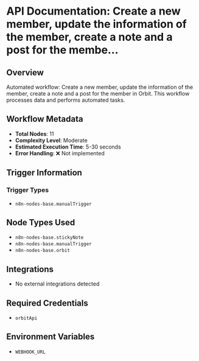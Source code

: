 # API Documentation: Create a new member, update the information of the member, create a note and a post for the membe...

## Overview
Automated workflow: Create a new member, update the information of the member, create a note and a post for the member in Orbit. This workflow processes data and performs automated tasks.

## Workflow Metadata
- **Total Nodes**: 11
- **Complexity Level**: Moderate
- **Estimated Execution Time**: 5-30 seconds
- **Error Handling**: ❌ Not implemented

## Trigger Information
### Trigger Types
- `n8n-nodes-base.manualTrigger`

## Node Types Used
- `n8n-nodes-base.stickyNote`
- `n8n-nodes-base.manualTrigger`
- `n8n-nodes-base.orbit`

## Integrations
- No external integrations detected

## Required Credentials
- `orbitApi`

## Environment Variables
- `WEBHOOK_URL`
